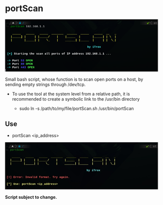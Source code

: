 # **portScan**


![portScan](./img/portscan2.png)

Small bash script, whose function is to scan open ports on a host, by sending empty strings through /dev/tcp.

* To use the tool at the system level from a relative path, it is recommended to create a symbolic link to the /usr/bin directory

    + sudo ln -s /path/to/my/file/portScan.sh /usr/bin/portScan


## Use

- portScan <ip_address>

![portScan used error](./img/portscan1.png)


**Script subject to change.**
